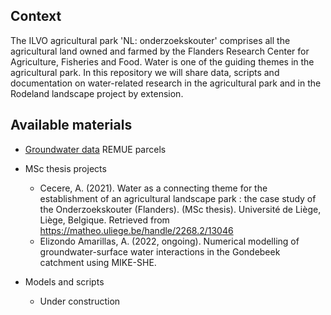 ## Context
The ILVO agricultural park 'NL: onderzoekskouter' comprises all the agricultural land owned and farmed by the Flanders Research Center for Agriculture, Fisheries and Food. 
Water is one of the guiding themes in the agricultural park. In this repository we will share data, scripts and documentation on water-related research in the agricultural park and in the Rodeland landscape project by extension. 

## Available materials
- [Groundwater data](./groundwater/) REMUE parcels 
- MSc thesis projects 
  - Cecere, A. (2021). Water as a connecting theme for the establishment of an agricultural landscape park : the case study of the Onderzoekskouter (Flanders). (MSc thesis). Université de Liège, Liège, Belgique. Retrieved from https://matheo.uliege.be/handle/2268.2/13046
  - Elizondo Amarillas, A. (2022, ongoing). Numerical modelling of groundwater-surface water interactions in the Gondebeek catchment using MIKE-SHE.

- Models and scripts
  - Under construction


